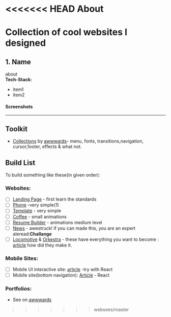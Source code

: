 <<<<<<< HEAD
About
=======
# Collection of cool websites I designed


## 1. Name
about
<br>**Tech-Stack:**
* item1
* item2
#### Screenshots

<hr>



## Toolkit
* [Collections](https://www.awwwards.com/collections/) by [awwwards](https://www.awwwards.com)- menu, fonts, transitions,navigation, cursor,footer, effects & what not.

## Build List
To build something like these(in given order):
### Websites:
* [ ] [Landing Page](https://demo.tutorialzine.com/2016/06/freebie-landing-page-template-with-flexbox/) - first learn the standards
* [ ] [Phone](https://www.revols.com/) -very simple(1)
* [ ] [Template](https://toi.io/) - very simple
* [ ] [Coffee](https://us.camposcoffee.com/) - small animations
* [ ] [Resume Builder](https://www.wozber.com/us) - animations medium level
* [ ] [News](https://www.bundle.app/en/contact) - awestruck! if you can made this, you are an expert aleread:**Challange**
* [ ] [Locomotive](https://locomotive.ca/en/play) & [Orkestra](https://orkestra.ca/en/homepage) - these have everything you want to become : [article](https://www.awwwards.com/in-the-mind-of-orkestra-building-a-website-that-kills-the-traditional-agency-model.html) how did they make it.
### Mobile Sites:
* [ ] Mobile UI interactive site: [article](https://medium.muz.li/ui-interactions-of-the-week-174-a80537babf54) -try with React
* [ ] Mobile site(bottom navigation): [Article](https://www.smashingmagazine.com/2019/08/bottom-navigation-pattern-mobile-web-pages/) - React 

### Portfolios:
* See on [awwwards](https://www.awwwards.com/awwwards/collections/freelance-portfolio/)
>>>>>>> websees/master
